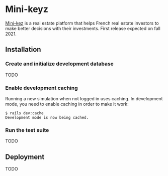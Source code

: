 # Mini-keyz

[Mini-kez](https://mini-keyz.com/) is a real estate platform that helps French real estate investors to make better decisions with their investments. First release expected on fall 2021. 

## Installation

### Create and initialize development database
TODO

### Enable development caching
Running a new simulation when not logged in uses caching. In development mode, you need to enable caching in order to make it work:
```
$ rails dev:cache
Development mode is now being cached.
```

### Run the test suite
TODO 


## Deployment
TODO 

